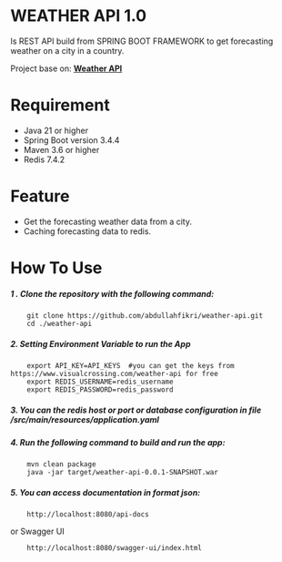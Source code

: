 # WEATHER API 1.0
Is REST API build from SPRING BOOT FRAMEWORK to get forecasting weather on a city in a country.

Project base on: **[Weather API
](https://roadmap.sh/projects/weather-api-wrapper-service)**

# Requirement
- Java 21 or higher
- Spring Boot version 3.4.4
- Maven 3.6 or higher
- Redis 7.4.2

# Feature
- Get the forecasting weather data from a city.
- Caching forecasting data to redis.

# How To Use
##### 1 . Clone the repository with the following command:
```
    git clone https://github.com/abdullahfikri/weather-api.git
    cd ./weather-api
```

##### 2. Setting Environment Variable to run the App
```
    export API_KEY=API_KEYS  #you can get the keys from https://www.visualcrossing.com/weather-api for free
    export REDIS_USERNAME=redis_username
    export REDIS_PASSWORD=redis_password
```

##### 3. You can the redis host or port or database configuration in file /src/main/resources/application.yaml

##### 4. Run the following command to build and run the app:
```
    mvn clean package
    java -jar target/weather-api-0.0.1-SNAPSHOT.war
```

##### 5. You can access documentation in format json: 
```
    http://localhost:8080/api-docs
```
 or Swagger UI 
```
    http://localhost:8080/swagger-ui/index.html
```


